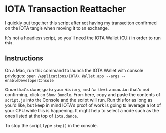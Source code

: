 # IOTA Transaction Reattacher

I quickly put together this script after not having my transaciton confirmed on the IOTA tangle when moving it to an exchange.

It's not a headless script, so you'll need the IOTA Wallet (GUI) in order to run this.

## Instructions

On a Mac, run this command to launch the IOTA Wallet with console privleges:
```open /Applications/IOTA\ Wallet.app --args --enableDeveloperConsole```

Once that's done, go to your `History`, and for the transaction that's not confirming, click on `Show Bundle`. From here, copy and paste the contents of `script.js` into the Console and the script will run. Run this for as long as you'd like, but keep in mind IOTA's proof of work is going to leverage a lot of your CPU while this is happening. It might help to select a node such as the ones listed at the top of `iota.dance`.

To stop the script, type `stop()` in the console.